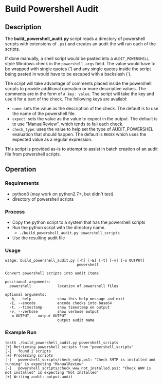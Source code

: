 # Build Powershell Audit

## Description

The __build_powershell_audit.py__ script reads a directory of powershell scripts with extensions of `.ps1` and creates an audit the will run each of the scripts.

If done manually, a shell script would be pasted into a `AUDIT_POWERSHELL` style Windows check in the `powershell_args` field.  The value would have to be wrapped with single quotes (') and any single quotes inside the script being pasted in would have to be escaped with a backslash (\').

The script will take advantage of comments placed inside the powershell scripts to provide additional operation or more descriptive values.  The comments are in the form of `# key: value`.  The script will take the key and use it for a part of the check.  The following keys are availabl:

* `name`: sets the value as the description of the check.  The default is to use the name of the powershell file.
* `expect`: sets the value as the value to expect in the output.  The default is to use "ManualReview", which tends to fail each check.
* `check_type`: uses the value to help set the type of AUDIT_POWERSHEL evaluation that should happen.  The default is `REGEX` which uses the expected value as a regular expression.

This script is provided as-is to attempt to assist in batch creation of an audit file from powershell scripts.

## Operation

### Requirements

- python3 (may work on python2.7+, but didn't test)
- directory of powershell scripts

### Process

- Copy the python script to a system that has the powershell scripts
- Run the python script with the directory name.
    - `./build_powershell_audit.py powershell_scripts`
- Use the resulting audit file 

### Usage

```
usage: build_powershell_audit.py [-h] [-E] [-t] [-v] [-o OUTPUT]
                                 powershell

Convert powershell scripts into audit items

positional arguments:
  powershell            location of powershell files

optional arguments:
  -h, --help            show this help message and exit
  -E, --encode          encode checks into base64
  -t, --timestamp       show timestamp on output
  -v, --verbose         show verbose output
  -o OUTPUT, --output OUTPUT
                        output audit name
```

### Example Run

```Shell Session
test$ ./build_powershell_audit.py powershell_scripts
[+] Retrieving powershell scripts from "powershell_scripts"
[-]   found 2 scripts
[+] Processing scripts
[-]   powershell_scripts/check_smtp.ps1: "Check SMTP is installed and running" is expecting "ManualReview"
[-]   powershell_scripts/check_www_not_installed.ps1: "Check WWW is not installed" is expecting "Not Installed"
[+] Writing audit: output.audit
```
